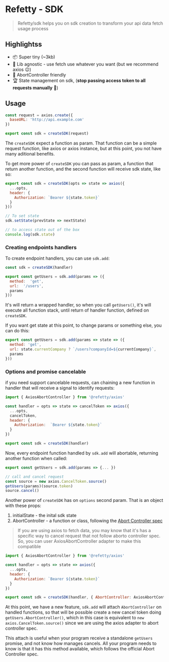 
# Refetty - SDK

> Refetty/sdk helps you on sdk creation to transform your api data fetch usage process

## Highlightss

- :package: Super tiny (~3kb)
- :electric_plug: Lib agnostic - use fetch use whatever you want (but we recommend axios :wink:)
- :crystal_ball: AbortController friendly
- :trophy: State management on sdk, (**stop passing access token to all requests manually** :pray:)

## Usage

```js
const request = axios.create({
  baseURL: 'http://api.example.com'
})

export const sdk = createSDK(request)
```

The `createSDK` expect a function as param. That function can be a simple request function, like axios or axios instance, but at this point, you not have many aditional benefits.

To get more power of `createSDK` you can pass as param, a function that return another function, and the second function will receive sdk state, like so:

```js
export const sdk = createSDK(opts => state => axios({
  ...opts,
  header: {
    Authorization: `Bearer ${state.token}`
  }
}))

// To set state
sdk.setState(prevState => nextState)

// to access state out of the box
console.log(sdk.state)
```

### Creating endpoints handlers

To create endpoint handlers, you can use `sdk.add`:

```js
const sdk = createSDK(handler)

export const getUsers = sdk.add(params => ({
  method:  'get',
  url:  '/users',
  params
}))
```

It's will return a wrapped handler, so when you call `getUsers()`, it's will execute all function stack, until return of handler function, defined on `createSDK`.

If you want get state at this point, to change params or something else, you can do this:

```js
export const getUsers = sdk.add(params => state => ({
  method: 'get',
  url: state.currentCompany ? `/users?companyId=${currentCompany}`,
  params
}))
```

### Options and promise cancelable

if you need support cancelable requests, can chaining a new function in handler that will receive a signal to identify requests:

```js
import { AxiosAbortController } from '@refetty/axios'

const handler = opts => state => cancelToken => axios({
  ...opts,
  cancelToken,
  header: {
    Authorization:  `Bearer ${state.token}`
  }
})

export const sdk = createSDK(handler)
```

Now, every endpoint function handled by `sdk.add` will abortable, returning another function when called:

```js
export const getUsers = sdk.add(params => {... })

// call and cancel request
const source = new axios.CancelToken.source()
getUsers(params)(source.token)
source.cancel()
```

Another power of `createSDK` has on `options` second param. That is an object with these props:

1. initialState - the inital sdk state
2. AbortController - a function or class, following the [Abort Controller spec](https://dom.spec.whatwg.org/#dom-abortcontroller-abortcontroller)

> If you are using axios to fetch data, you may know that it's has a specific way to cancel request that not follow aborto controller spec. So, you can user AxiosAbortController adapter to make this compatible

```js
import { AxiosAbortController } from '@refetty/axios'

const handler = opts => state => axios({
  ...opts,
  header: {
    Authorization: `Bearer ${state.token}`
  }
})

export const sdk = createSDK(handler, { AbortController: AxiosAbortController })
```
At this point, we have a new feature, `sdk.add` will attach `AbortController` on handled functions, so that will be possible create a new cancel token doing `getUsers.AbortController()`, which in this case is equivalent to `new axios.CancelToken.source()` since we are using the axios adapter to abort controller spec.

This attach is useful when your program receive a standalone `getUsers` promise, and not know how manages cancels. All your program needs to know is that it has this method available, which follows the official Abort Controller spec.